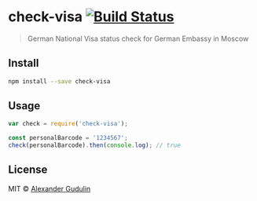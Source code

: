 # check-visa [![Build Status][travis-image]][travis-url]

  > German National Visa status check for German Embassy in Moscow

## Install

```sh
npm install --save check-visa
```

## Usage

```js
var check = require('check-visa');

const personalBarcode = '1234567';
check(personalBarcode).then(console.log); // true
```

## License

MIT © [Alexander Gudulin](http://gudulin.com)

[travis-url]: https://travis-ci.org/agudulin/check-visa
[travis-image]: https://travis-ci.org/agudulin/check-visa.svg?branch=master
